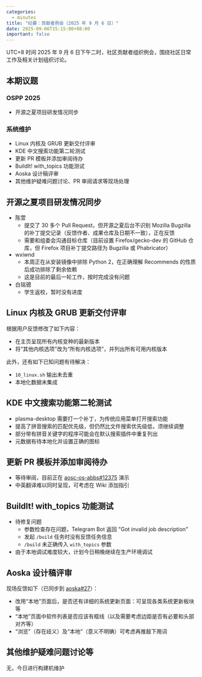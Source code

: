 ```yaml
---
categories:
  - minutes
title: "纪要：贡献者例会（2025 年 9 月 6 日）"
date: 2025-09-06T15:15:00+08:00
important: false
---
```


UTC+8 时间 2025 年 9 月 6 日下午二时，社区贡献者组织例会，围绕社区日常工作及相关计划组织讨论。

本期议题
---

### OSPP 2025

- 开源之夏项目研发情况同步

### 系统维护

- Linux 内核及 GRUB 更新交付评审
- KDE 中文搜索功能第二轮测试
- 更新 PR 模板并添加审阅待办
- BuildIt! with_topics 功能测试
- Aoska 设计稿评审
- 其他维护疑难问题讨论、PR 审阅请求等现场处理

开源之夏项目研发情况同步
---

- 陈萱
    - 提交了 30 多个 Pull Request，但开源之夏后台不识别 Mozilla Bugzilla 的补丁提交记录（反馈作者、成果仓库及日期不一致），正在反馈
    - 需要和组委会沟通目标仓库（目前设置 Firefox/gecko-dev 的 GitHub 仓库，但 Firefox 项目补丁提交路径为 Bugzilla 或 Phabricator）
- wxiwnd
    - 本周正在从安装镜像中排除 Python 2，在正确理解 Recommends 的性质后成功排除了剩余依赖
    - 这是目前的最后一轮工作，按时完成没有问题
- 白铭骢
    - 学生返校，暂时没有进度

Linux 内核及 GRUB 更新交付评审
---

根据用户反馈修改了如下内容：

- 在主页呈现所有内核变种的最新版本
- 将“其他内核选项”改为“所有内核选项”，并列出所有可用内核版本

此外，还有如下已知问题有待解决：

- `10_linux.sh` 输出未去重 
- 本地化数据未集成

KDE 中文搜索功能第二轮测试
---

- plasma-desktop 需要打一个补丁，为传统应用菜单打开搜索功能
- 提高了拼音搜索的匹配优先级，但仍然比文件搜索优先级低，须继续调整
- 部分带有拼音关键字的程序可能会在默认搜索插件中重复列出
- 元数据有待本地化并设置正确的图标

更新 PR 模板并添加审阅待办
---

- 等待审阅，目前正在 [aosc-os-abbs#12375](https:///github.com/AOSC-Dev/aosc-os-abbs/pull/12375) 演示
- 中英翻译难以同时呈现，可考虑在 Wiki 添加指引

BuildIt! with_topics 功能测试
---

- 待修复问题
    - 参数检查存在问题，Telegram Bot 返回 "Got invalid job description"
    - 发起 `/build` 任务时没有反馈任务信息
    - `/build` 未正确传入 `with_topics` 参数
- 由于本地调试难度较大，计划今日稍晚继续在生产环境调试

Aoska 设计稿评审
---

现场反馈如下（已同步到 [aoska#27](https://github.com/AOSC-Dev/aoska/issues/27)）：

- 改用“本地”页面后，是否还有详细的系统更新页面：可呈现各类系统更新板块等
- “本地”页面中软件列表是否应该有框线（以及需要考虑边距是否有必要和头部对齐等）
- “浏览”（存在歧义）及“本地”（意义不明确）可考虑再推敲下用词

其他维护疑难问题讨论等
---

无，今日进行构建机维护